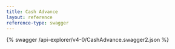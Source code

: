```yaml
---
title: Cash Advance
layout: reference
reference-type: swagger
---
```


{% swagger /api-explorer/v4-0/CashAdvance.swagger2.json %}
